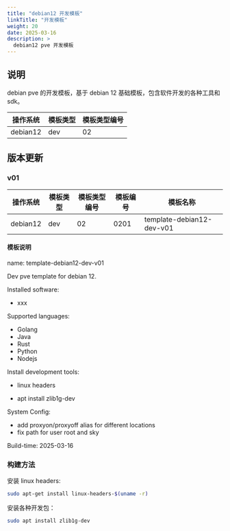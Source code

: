 ```yaml
---
title: "debian12 开发模板"
linkTitle: "开发模板"
weight: 20
date: 2025-03-16
description: >
  debian12 pve 开发模板
---
```


## 说明

debian pve 的开发模板，基于 debian 12 基础模板，包含软件开发的各种工具和sdk。

| 操作系统 | 模板类型 | 模板类型编号 |  
| -------- | -------- | -------- | 
| debian12 | dev | 02 | 

## 版本更新

### v01

| 操作系统 | 模板类型 | 模板类型编号 |  模板编号 | 模板名称 | 
| -------- | -------- | -------- | -------- | -------- | 
| debian12 | dev | 02 | 0201 | template-debian12-dev-v01 | 

#### 模板说明

name: template-debian12-dev-v01

Dev pve template for debian 12.

Installed software:

- xxx

Supported languages:

- Golang
- Java
- Rust
- Python
- Nodejs

Install development tools:

- linux headers

- apt install zlib1g-dev 

System Config:

- add proxyon/proxyoff alias for different locations
- fix path for user root and sky

Build-time: 2025-03-16

### 构建方法

安装 linux headers:

```bash
sudo apt-get install linux-headers-$(uname -r)
```

安装各种开发包：

```bash
sudo apt install zlib1g-dev
```
